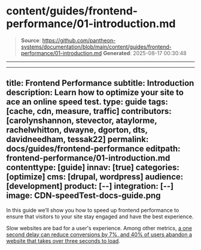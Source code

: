 # content/guides/frontend-performance/01-introduction.md

> **Source**: https://github.com/pantheon-systems/documentation/blob/main/content/guides/frontend-performance/01-introduction.md
> **Generated**: 2025-08-17 00:30:48

---

---
title: Frontend Performance
subtitle: Introduction
description: Learn how to optimize your site to ace an online speed test.
type: guide
tags: [cache, cdn, measure, traffic]
contributors: [carolynshannon, stevector, ataylorme, rachelwhitton, dwayne, dgorton, dts, davidneedham, tessak22]
permalink: docs/guides/frontend-performance
editpath: frontend-performance/01-introduction.md
contenttype: [guide]
innav: [true]
categories: [optimize]
cms: [drupal, wordpress]
audience: [development]
product: [--]
integration: [--]
image: CDN-speedTest-docs-guide.png
---

In this guide we’ll show you how to speed up frontend performance to ensure that visitors to your site stay engaged and have the best experience.

Slow websites are bad for a user's experience. Among other metrics, [a one second delay can reduce conversions by 7%, and 40% of users abandon a website that takes over three seconds to load](https://blog.kissmetrics.com/loading-time/).

